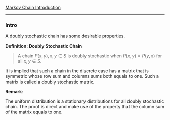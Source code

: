 [Markov Chain Introduction](Markov%20Chain%20Introduction.md)

---
### **Intro**

A doubly stochastic chain has some desirable properties. 

**Definition: Doubly Stochastic Chain**

> A chain $P(x, y), x, y\in S$  is doubly stochastic when $P(x, y) = P(y, x)$ for all $x, y\in S$.
 
It is implied that such a chain in the discrete case has a matrix that is symmetric whose row sum and columns sums both equals to one. Such a matrix is called a doubly stochastic matrix. 

**Remark**: 

The uniform distribution is a stationary distributions for all doubly stochastic chain. The proof is direct and make use of the property that the column sum of the matrix equals to one. 

